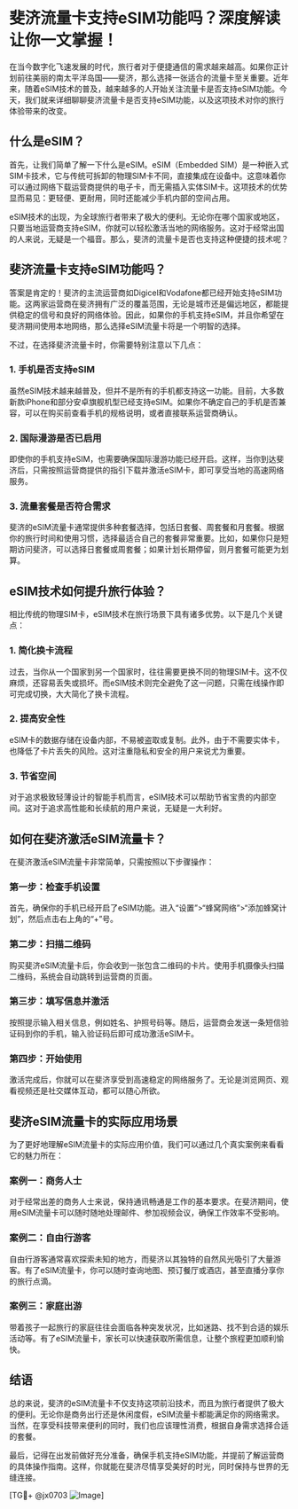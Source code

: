 # 斐济流量卡支持eSIM功能吗？深度解读让你一文掌握！

在当今数字化飞速发展的时代，旅行者对于便捷通信的需求越来越高。如果你正计划前往美丽的南太平洋岛国——斐济，那么选择一张适合的流量卡至关重要。近年来，随着eSIM技术的普及，越来越多的人开始关注流量卡是否支持eSIM功能。今天，我们就来详细聊聊斐济流量卡是否支持eSIM功能，以及这项技术对你的旅行体验带来的改变。

## 什么是eSIM？

首先，让我们简单了解一下什么是eSIM。eSIM（Embedded SIM）是一种嵌入式SIM卡技术，它与传统可拆卸的物理SIM卡不同，直接集成在设备中。这意味着你可以通过网络下载运营商提供的电子卡，而无需插入实体SIM卡。这项技术的优势显而易见：更轻便、更耐用，同时还能减少手机内部的空间占用。

eSIM技术的出现，为全球旅行者带来了极大的便利。无论你在哪个国家或地区，只要当地运营商支持eSIM，你就可以轻松激活当地的网络服务。这对于经常出国的人来说，无疑是一个福音。那么，斐济的流量卡是否也支持这种便捷的技术呢？

## 斐济流量卡支持eSIM功能吗？

答案是肯定的！斐济的主流运营商如Digicel和Vodafone都已经开始支持eSIM功能。这两家运营商在斐济拥有广泛的覆盖范围，无论是城市还是偏远地区，都能提供稳定的信号和良好的网络体验。因此，如果你的手机支持eSIM，并且你希望在斐济期间使用本地网络，那么选择eSIM流量卡将是一个明智的选择。

不过，在选择斐济流量卡时，你需要特别注意以下几点：

### 1. 手机是否支持eSIM

虽然eSIM技术越来越普及，但并不是所有的手机都支持这一功能。目前，大多数新款iPhone和部分安卓旗舰机型已经支持eSIM。如果你不确定自己的手机是否兼容，可以在购买前查看手机的规格说明，或者直接联系运营商确认。

### 2. 国际漫游是否已启用

即使你的手机支持eSIM，也需要确保国际漫游功能已经开启。这样，当你到达斐济后，只需按照运营商提供的指引下载并激活eSIM卡，即可享受当地的高速网络服务。

### 3. 流量套餐是否符合需求

斐济的eSIM流量卡通常提供多种套餐选择，包括日套餐、周套餐和月套餐。根据你的旅行时间和使用习惯，选择最适合自己的套餐非常重要。比如，如果你只是短期访问斐济，可以选择日套餐或周套餐；如果计划长期停留，则月套餐可能更为划算。

## eSIM技术如何提升旅行体验？

相比传统的物理SIM卡，eSIM技术在旅行场景下具有诸多优势。以下是几个关键点：

### 1. 简化换卡流程

过去，当你从一个国家到另一个国家时，往往需要更换不同的物理SIM卡。这不仅麻烦，还容易丢失或损坏。而eSIM技术则完全避免了这一问题，只需在线操作即可完成切换，大大简化了换卡流程。

### 2. 提高安全性

eSIM卡的数据存储在设备内部，不易被盗取或复制。此外，由于不需要实体卡，也降低了卡片丢失的风险。这对注重隐私和安全的用户来说尤为重要。

### 3. 节省空间

对于追求极致轻薄设计的智能手机而言，eSIM技术可以帮助节省宝贵的内部空间。这对于追求高性能和长续航的用户来说，无疑是一大利好。

## 如何在斐济激活eSIM流量卡？

在斐济激活eSIM流量卡非常简单，只需按照以下步骤操作：

### 第一步：检查手机设置

首先，确保你的手机已经开启了eSIM功能。进入“设置”>“蜂窝网络”>“添加蜂窝计划”，然后点击右上角的“+”号。

### 第二步：扫描二维码

购买斐济eSIM流量卡后，你会收到一张包含二维码的卡片。使用手机摄像头扫描二维码，系统会自动跳转到运营商的页面。

### 第三步：填写信息并激活

按照提示输入相关信息，例如姓名、护照号码等。随后，运营商会发送一条短信验证码到你的手机，输入验证码后即可成功激活eSIM卡。

### 第四步：开始使用

激活完成后，你就可以在斐济享受到高速稳定的网络服务了。无论是浏览网页、观看视频还是社交媒体互动，都可以随心所欲。

## 斐济eSIM流量卡的实际应用场景

为了更好地理解eSIM流量卡的实际应用价值，我们可以通过几个真实案例来看看它的魅力所在：

### 案例一：商务人士

对于经常出差的商务人士来说，保持通讯畅通是工作的基本要求。在斐济期间，使用eSIM流量卡可以随时随地处理邮件、参加视频会议，确保工作效率不受影响。

### 案例二：自由行游客

自由行游客通常喜欢探索未知的地方，而斐济以其独特的自然风光吸引了大量游客。有了eSIM流量卡，你可以随时查询地图、预订餐厅或酒店，甚至直播分享你的旅行点滴。

### 案例三：家庭出游

带着孩子一起旅行的家庭往往会面临各种突发状况，比如迷路、找不到合适的娱乐活动等。有了eSIM流量卡，家长可以快速获取所需信息，让整个旅程更加顺利愉快。

## 结语

总的来说，斐济的eSIM流量卡不仅支持这项前沿技术，而且为旅行者提供了极大的便利。无论你是商务出行还是休闲度假，eSIM流量卡都能满足你的网络需求。当然，在享受科技带来便利的同时，我们也应该理性消费，根据自身需求选择合适的套餐。

最后，记得在出发前做好充分准备，确保手机支持eSIM功能，并提前了解运营商的具体操作指南。这样，你就能在斐济尽情享受美好的时光，同时保持与世界的无缝连接。

[TG💪+ @jx0703 ![Image](https://github.com/user-attachments/assets/dbca1d08-cadb-493c-b0ec-ad6f7a83f270)]